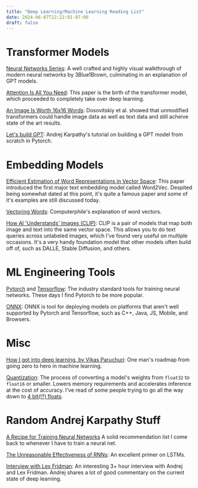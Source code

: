 ```yaml
---
title: "Deep Learning/Machine Learning Reading List"
date: 2024-06-07T22:22:01-07:00
draft: false
---
```


# Transformer Models

[Neural Networks Series](https://www.youtube.com/playlist?list=PLZHQObOWTQDNU6R1_67000Dx_ZCJB-3pi):
A well crafted and highly visual walkthrough of modern neural networks by 3Blue1Brown, culminating in an explanation of GPT models.

[Attention Is All You Need](https://arxiv.org/pdf/1706.03762):
This paper is the birth of the transformer model, which proceeded to completely take over deep learning.

[An Image Is Worth 16x16 Words](https://arxiv.org/pdf/2010.11929):
Dosovitskiy et al. showed that unmodified transformers could handle image data as well as text data and still acheive state of the art results.

[Let's build GPT](https://youtu.be/kCc8FmEb1nY?feature=shared):
Andrej Karpathy's tutorial on building a GPT model from scratch in Pytorch.

# Embedding Models

[Efficient Estimation of Word Representations in Vector Space](https://arxiv.org/abs/1301.3781):
This paper introduced the first major text embedding model called Word2Vec.
Despited being somewhat dated at this point, it's quite a famous paper and some of it's examples are still discussed today.

[Vectoring Words](https://www.youtube.com/watch?v=gQddtTdmG_8):
Computerphile's explanation of word vectors.

[How AI 'Understands' Images (CLIP)](https://youtu.be/KcSXcpluDe4?feature=shared):
CLIP is a pair of models that map both image and text into the same vector space.
This allows you to do text queries across unlabeled images, which I've found very useful on multiple occasions.
It's a very handy foundation model that other models often build off of, such as DALLE, Stable Diffusion, and others.

# ML Engineering Tools

[Pytorch](https://pytorch.org/) and [Tensorflow](https://www.tensorflow.org/):
The industry standard tools for training neural networks.
These days I find Pytorch to be more popular.

[ONNX](https://github.com/onnx/onnx):
ONNX is tool for deploying models on platforms that aren't well supported by Pytorch and Tensorflow, such as C++, Java, JS, Mobile, and Browsers.

# Misc 

[How I got into deep learning, by Vikas Paruchuri](https://www.vikas.sh/post/how-i-got-into-deep-learning):
One man's roadmap from going zero to hero in machine learning.

[Quantization](https://huggingface.co/docs/optimum/en/concept_guides/quantization):
The process of converting a model's weights from `float32` to `float16` or smaller.
Lowers memory requirements and accelerates inference at the cost of accuracy.
I've read of some people trying to go all the way down to [4 bit(!?) floats](https://www.intel.com/content/www/us/en/developer/articles/technical/accelerating-language-model-inference-on-your-pc.html).

# Random Andrej Karpathy Stuff

[A Recipe for Training Neural Networks](https://karpathy.github.io/2019/04/25/recipe/)
A solid recommendation list I come back to whenever I have to train a neural net.

[The Unreasonable Effectiveness of RNNs](https://karpathy.github.io/2015/05/21/rnn-effectiveness/):
An excellent primer on LSTMs.

[Interview with Lex Fridman](https://youtu.be/cdiD-9MMpb0?feature=shared):
An interesting 3+ hour interview with Andrej and Lex Fridman.
Andrej shares a lot of good commentary on the current state of deep learning.